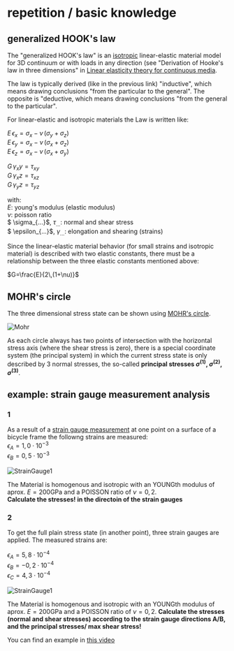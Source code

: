 # repetition / basic knowledge

## generalized HOOK's law

The "generalized HOOK's law" is an [isotropic](https://en.wikipedia.org/wiki/Isotropy) linear-elastic material model for 3D continuum or with loads in any direction (see "Derivation of Hooke's law in three dimensions" in [Linear elasticity theory for continuous media](https://en.wikipedia.org/wiki/Hooke's_law#Isotropic_materials).

The law is typically derived (like in the previous link) "inductive", which means drawing conclusions "from the particular to the general". The opposite is "deductive, which means drawing conclusions "from the general to the particular".

For linear-elastic and isotropic materials the Law is written like:

$E\,\epsilon_x=\sigma_x-\nu\,(\sigma_y+\sigma_z)$  
$E\,\epsilon_y=\sigma_x-\nu\,(\sigma_x+\sigma_z)$  
$E\,\epsilon_z=\sigma_x-\nu\,(\sigma_x+\sigma_y)$  

$G\,\gamma_xy=\tau_{xy}$  
$G\,\gamma_xz=\tau_{xz}$  
$G\,\gamma_yz=\tau_{yz}$  

with:  
$E$: young's modulus (elastic modulus)  
$\nu$: poisson ratio  
$ \sigma_{...}$, $\tau_{...}$: normal and shear stress  
$ \epsilon_{...}$, $\gamma_{...}$: elongation and shearing (strains)  

Since the linear-elastic material behavior (for small strains and isotropic material) is described with two elastic constants, there must be a relationship between the three elastic constants mentioned above:

$G=\frac{E}{2\,(1+\nu)}$

## MOHR's circle

The three dimensional stress state can be shown using [MOHR's circle](https://en.wikipedia.org/wiki/Mohr's_circle). 

![Mohr](Mohr.png)

As each circle always has two points of intersection with the horizontal stress axis (where the shear stress is zero), there is a special coordinate system (the principal system) in which the current stress state is only described by 3 normal stresses, the so-called **principal stresses $\sigma^{(1)}$, $\sigma^{(2)}$, $\sigma^{(3)}$**.


## example: strain gauge measurement analysis

### 1
As a result of a [strain gauge measurement](https://en.wikipedia.org/wiki/Strain_gauge) at one point on a surface of a bicycle frame the followng strains are measured:  
$\epsilon_A=1,0\cdot10^{-3}$  
$\epsilon_B=0,5\cdot10^{-3}$  

![StrainGauge1](StrainGauge1.png)



The Material is homogenous and isotropic with an YOUNGth modulus of aprox. $E=200 \text{GPa}$ and a POISSON ratio of $\nu=0,2$.  
**Calculate the stresses! in the directoin of the strain gauges**  

### 2
To get the full plain stress state (in another point), three strain gauges are applied. The measured strains are:  

$\epsilon_A=5,8\cdot10^{-4}$  
$\epsilon_B=-0,2\cdot10^{-4}$  
$\epsilon_C=4,3\cdot10^{-4}$  

![StrainGauge1](StrainGauge2.png)

The Material is homogenous and isotropic with an YOUNGth modulus of  aprox. $E=200 \text{GPa}$ and a POISSON ratio of $\nu=0,2$.
**Calculate the stresses (normal and shear stresses) according to the strain gauge directions A/B, and the principal stresses/ max shear stress!**  

You can find an example in [this video](https://youtu.be/7ul8ST6RRUA?si=y-b_LYSKZI4dZjJc)
